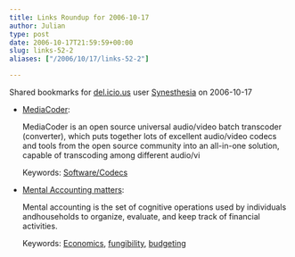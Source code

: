 ```yaml
---
title: Links Roundup for 2006-10-17
author: Julian
type: post
date: 2006-10-17T21:59:59+00:00
slug: links-52-2 
aliases: ["/2006/10/17/links-52-2"]

---
```

Shared bookmarks for [del.icio.us][1] user  [Synesthesia][2] on 2006-10-17

  * [MediaCoder][3]:
  
    MediaCoder is an open source universal audio/video batch transcoder (converter), which puts together lots of excellent audio/video codecs and tools from the open source community into an all-in-one solution, capable of transcoding among different audio/vi
  
    Keywords: [Software/Codecs][4]
  * [Mental Accounting matters][5]:
  
    Mental accounting is the set of cognitive operations used by individuals andhouseholds to organize, evaluate, and keep track of financial activities.
  
    Keywords: [Economics][6], [fungibility][7], [budgeting][8]

 [1]: https://del.icio.us/
 [2]: https://del.icio.us/synesthesia
 [3]: https://www.rarewares.org/mediacoder/ "https://www.rarewares.org/mediacoder/"
 [4]: https://del.icio.us/synesthesia/Software/Codecs
 [5]: https://gsbwww.uchicago.edu/fac/richard.thaler/research/MentalAccounting.pdf "https://gsbwww.uchicago.edu/fac/richard.thaler/research/MentalAccounting.pdf"
 [6]: https://del.icio.us/synesthesia/Economics
 [7]: https://del.icio.us/synesthesia/fungibility
 [8]: https://del.icio.us/synesthesia/budgeting
